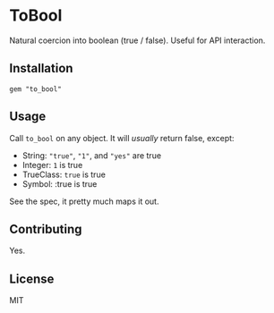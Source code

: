 # ToBool

Natural coercion into boolean (true / false). Useful for API interaction.


## Installation

`gem "to_bool"`


## Usage

Call `to_bool` on any object. It will *usually* return false, except:

* String: `"true"`, `"1"`, and `"yes"` are true
* Integer: `1` is true
* TrueClass: `true` is true
* Symbol: :true is true

See the spec, it pretty much maps it out.

## Contributing

Yes.


## License

MIT
